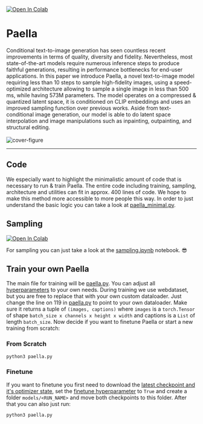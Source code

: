 [![Open In Colab](https://colab.research.google.com/assets/colab-badge.svg)](https://colab.research.google.com/drive/1HH5Fey_mTiz29l9dGmHGqZqdzwLpLrxj?usp=sharing)
# Paella
Conditional text-to-image generation has seen countless recent improvements in terms of quality, diversity and fidelity. Nevertheless, most state-of-the-art models require numerous inference steps to produce faithful generations, resulting in performance bottlenecks for end-user applications. In this paper we introduce Paella, a novel text-to-image model requiring less than 10 steps to sample high-fidelity images, using a speed-optimized architecture allowing to sample a single image in less than 500 ms, while having 573M parameters. The model operates on a compressed & quantized latent space, it is conditioned on CLIP embeddings and uses an improved sampling function over previous works. Aside from text-conditional image generation, our model is able to do latent space interpolation and image manipulations such as inpainting, outpainting, and structural editing.
<br>
<br>
![cover-figure](https://user-images.githubusercontent.com/117442814/201474789-a192f6ab-9626-4402-a3ec-81b8f3fd436c.png)

<hr>

## Code
We especially want to highlight the minimalistic amount of code that is necessary to run & train Paella. The entire code including training, sampling, architecture and utilities can fit in approx. 400 lines of code. We hope to make this method more accessible to more people this way. In order to just understand the basic logic you can take a look at [paella_minimal.py](https://github.com/dome272/Paella/blob/main/paella_minimal.py).

## Sampling
[![Open In Colab](https://colab.research.google.com/assets/colab-badge.svg)](https://colab.research.google.com/drive/1HH5Fey_mTiz29l9dGmHGqZqdzwLpLrxj?usp=sharing)

For sampling you can just take a look at the [sampling.ipynb](https://github.com/delicious-tasty/Paella/blob/main/paella_sampling.ipynb) notebook. :sunglasses:

## Train your own Paella
The main file for training will be [paella.py](https://github.com/dome272/Paella/blob/main/paella.py). You can adjust all [hyperparameters](https://github.com/dome272/Paella/blob/main/paella.py#L322) to your own needs. During training we use webdataset, but you are free to replace that with your own custom dataloader. Just change the line on 119 in [paella.py](https://github.com/dome272/Paella/blob/main/paella.py#L119) to point to your own dataloader. Make sure it returns a tuple of ```(images, captions)``` where ```images``` is a ```torch.Tensor``` of shape ```batch_size x channels x height x width``` and captions is a ```List``` of length ```batch_size```. Now decide if you want to finetune Paella or start a new training from scratch:
### From Scratch
```
python3 paella.py
```
### Finetune
If you want to finetune you first need to download the [latest checkpoint and it's optimizer state](epic_download_link.py), set the [finetune hyperparameter](https://github.com/dome272/Paella/blob/main/paella.py#L251) to ```True``` and create a folder ```models/<RUN_NAME>``` and move both checkpoints to this folder. After that you can also just run:
```
python3 paella.py
```
